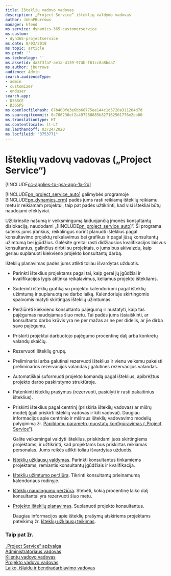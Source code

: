 ```yaml
---
title: Išteklių vadovo vadovas
description: „Project Service“ išteklių valdymo vadovas
author: JohnPBurrows
manager: kfend
ms.service: dynamics-365-customerservice
ms.custom:
- dyn365-projectservice
ms.date: 8/03/2018
ms.topic: article
ms.prod: ''
ms.technology: ''
ms.assetid: 4a3f3fa7-ae1a-4139-974b-f61cc8a8bda7
ms.author: jburrows
audience: Admin
search.audienceType:
- admin
- customizer
- enduser
search.app:
- D365CE
- D365PS
ms.openlocfilehash: 67b400fe3e6bb60775ee144c1d3720a311204d7d
ms.sourcegitcommit: 8c786230ef2a497280885b827162561776e2eb00
ms.translationtype: HT
ms.contentlocale: lt-LT
ms.lasthandoff: 03/24/2020
ms.locfileid: "3753771"
---
```

# <a name="resource-manager-guide-project-service"></a>Išteklių vadovų vadovas („Project Service“)

[!INCLUDE[cc-applies-to-psa-app-1x-2x](../includes/cc-applies-to-psa-app-1x-2x.md)]

[!INCLUDE[pn_project_service_auto](../includes/pn-project-service-auto.md)] galimybės programoje [!INCLUDE[pn_dynamics_crm](../includes/pn-dynamics-crm.md)] padės jums rasti reikiamą išteklių reikiamu metu ir reikiamam projektui, taip pat padės užtikrinti, kad visi ištekliai būtų naudojami efektyviai.  
  
 Užtikrinsite našumą ir veiksmingumą laiduojančią įmonės konsultantų dislokaciją, naudodami „[!INCLUDE[pn_project_service_auto](../includes/pn-project-service-auto.md)]“. Ši programa suteiks jums įrankius, reikalingus norint planuoti išteklius pagal konsultavimo projektų reikalavimus bei grafikus ir pagal jūsų konsultantų užimtumą bei įgūdžius. Galėsite greitai rasti didžiausios kvalifikacijos laisvus konsultantus, galinčius dirbti su projektais, o jums bus akivaizdu, kaip geriau suplanuoti kiekvieno projekto konsultantų darbą.  
  
 Išteklių planavimas padės jums atlikti toliau išvardytas užduotis.  
  
- Parinkti išteklius projektams pagal tai, kaip gerai jų įgūdžiai ir kvalifikacijos lygis atitinka reikalavimus, keliamus projekto ištekliams.  
  
- Suderinti išteklių grafiką su projekto kalendoriumi pagal išteklių užimtumą ir suplanuotą ne darbo laiką. Kalendoriuje skirtingomis spalvomis matyti skirtingas išteklių užimtumas.  
  
- Peržiūrėti kiekvieno konsultanto pajėgumą ir nustatyti, kaip tas pajėgumas naudojamas šiuo metu. Tai padės jums išsiaiškinti, ar konsultanto darbo krūvis yra ne per mažas ar ne per didelis, ar jie dirba savo pajėgumu.  
  
- Priskirti projektui darbuotojo pajėgumo procentinę dalį arba konkretų valandų skaičių.  
  
- Rezervuoti išteklių grupę.  
  
- Preliminariai arba galutinai rezervuoti išteklius ir vienu veiksmu pakeisti preliminarios rezervacijos valandas į galutinės rezervacijos valandas.  
  
- Automatiškai suformuoti projekto komandą pagal išteklius, apibrėžtus projekto darbo paskirstymo struktūroje.  
  
- Patenkinti išteklių prašymus (rezervuoti, pasiūlyti ir rasti pakaitinius išteklius).  
  
- Priskirti išteklius pagal centrinį (priskiria išteklių vadovas) ar mišrų modelį (gali priskirti išteklių vadovas ir kiti vadovai). Daugiau informacijos apie centrinio ir mišraus išteklių vadovavimo modelių palyginimą žr. [Papildomų parametrų nuostatų konfigūravimas („Project Service“)](../project-service/configure-additional-parameters-settings.md).  
  
  Galite veiksmingai valdyti išteklius, priskirdami juos skirtingiems projektams, ir užtikrinti, kad projektams bus priskirtas reikiamas personalas. Jums reikės atlikti toliau išvardytas užduotis.  
  
- [Išteklių užklausų valdymas](../project-service/manage-resource-requests.md). Parinkti konsultantus tinkamiems projektams, remiantis konsultantų įgūdžiais ir kvalifikacija.  
  
- [Išteklių užimtumo peržiūra](../project-service/view-resource-availability.md). Tikrinti konsultantų prieinamumą kalendoriaus rodinyje.  
  
- [Išteklių naudingumo peržiūra](../project-service/view-resource-utilization.md). Stebėti, kokią procentinę laiko dalį konsultantai yra rezervuoti šiuo metu.  
  
- [Projekto išteklių planavimas](../project-service/schedule-resources-project.md). Suplanuoti projekto konsultantus.  
  
  Daugiau informacijos apie išteklių prašymų atskiriems projektams pateikimą žr. [Išteklių užklausų teikimas](../project-service/submit-resource-requests.md).  
  
### <a name="see-also"></a>Taip pat žr.  
 [„Project Service“ apžvalga](../project-service/overview.md)   
 [Administratoriaus vadovas](../project-service/admin-guide.md)   
 [Klientų vadovo vadovas](../project-service/account-manager-guide.md)   
 [Projekto vadovo vadovas](../project-service/project-manager-guide.md)   
 [Laiko, išlaidų ir bendradarbiavimo vadovas](../project-service/time-expense-collaboration-guide.md)
